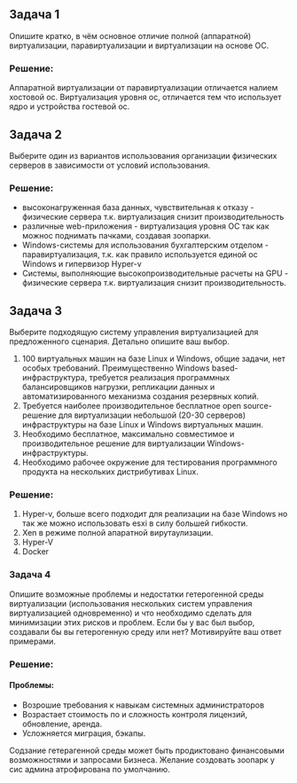 ## Задача 1

Опишите кратко, в чём основное отличие полной (аппаратной) виртуализации, паравиртуализации и виртуализации на основе ОС.

### Решение: 

Аппаратной виртуализации от паравиртуализации отличается налием хостовой ос.
Виртуализация уровня ос, отличается тем что использует ядро и устройства гостевой ос.

## Задача 2

Выберите один из вариантов использования организации физических серверов в зависимости от условий использования.

### Решение: 

* высоконагруженная база данных, чувствительная к отказу - физические сервера т.к. виртуализация снизит производительность
* различные web-приложения - виртуализация уровня ОС так как можнос поднимать пачками, создавая зоопарки.
* Windows-системы для использования бухгалтерским отделом - паравиртуализация, т.к. как правило используется единой ос Windows и гипервизор Hyper-v
* Системы, выполняющие высокопроизводительные расчеты на GPU - физические сервера т.к. виртуализация снизит производительность.

## Задача 3

Выберите подходящую систему управления виртуализацией для предложенного сценария. Детально опишите ваш выбор.

1. 100 виртуальных машин на базе Linux и Windows, общие задачи, нет особых требований. Преимущественно Windows based-инфраструктура, требуется реализация программных балансировщиков нагрузки, репликации данных и автоматизированного механизма создания резервных копий.
2. Требуется наиболее производительное бесплатное open source-решение для виртуализации небольшой (20-30 серверов) инфраструктуры на базе Linux и Windows виртуальных машин.
3. Необходимо бесплатное, максимально совместимое и производительное решение для виртуализации Windows-инфраструктуры.
4. Необходимо рабочее окружение для тестирования программного продукта на нескольких дистрибутивах Linux.

### Решение:

1. Hyper-v, больше всего подходит для реализации на базе Windows но так же можно использовать esxi в силу большей гибкости.
2. Xen в режиме полной апаратной вирутаулизации.
3. Hyper-V
4. Docker

### Задача 4

Опишите возможные проблемы и недостатки гетерогенной среды виртуализации (использования нескольких систем управления виртуализацией одновременно) и что необходимо сделать для минимизации этих рисков и проблем. Если бы у вас был выбор, создавали бы вы гетерогенную среду или нет? Мотивируйте ваш ответ примерами.

### Решение:

#### Проблемы:

* Возрошие требования к навыкам системных администраторов
* Возрастает стоимость по и сложность контроля лицензий, обновление, аренда.
* Усложняется миграция, бэкапы.

Содзание гетерагенной среды может быть продиктовано финансовыми возможностями и запросами Бизнеса. Желание создовать зоопарк у сис админа атрофирована по умолчанию.


